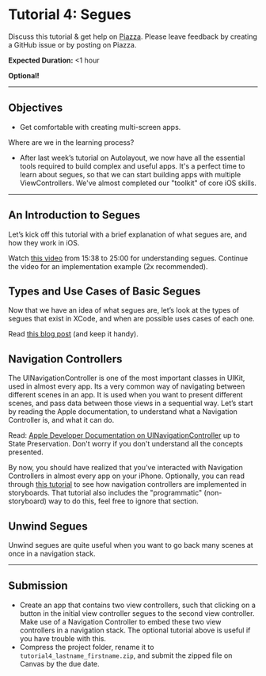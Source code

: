 # Tutorial 4: Segues

Discuss this tutorial & get help on [Piazza](https://piazza.com/upenn/spring2022/srs_cis1952012022a).
Please leave feedback by creating a GitHub issue or by posting on Piazza.

**Expected Duration:** <1 hour

**Optional!**

- - - -

## Objectives
* Get comfortable with creating multi-screen apps.

Where are we in the learning process?
* After last week’s tutorial on Autolayout, we now have all the essential tools required to build complex and useful apps. It's a perfect time to learn about segues, so that we can start building apps with multiple ViewControllers. We've almost completed our "toolkit" of core iOS skills.

---

## An Introduction to Segues
Let’s kick off this tutorial with a brief explanation of what segues are, and how they work in iOS.

Watch [this video](https://www.youtube.com/watch?v=5B5IRK9wYjI&index=8&list=PLPA-ayBrweUzGFmkT_W65z64MoGnKRZMq) from 15:38 to 25:00 for understanding segues. Continue the video for an implementation example (2x recommended).
 
## Types and Use Cases of Basic Segues
Now that we have an idea of what segues are, let’s look at the types of segues that exist in XCode, and when are possible uses cases of each one.

Read [this blog post](https://digitalleaves.com/segues-navigation-ios-basics/) (and keep it handy).

## Navigation Controllers
The UINavigationController is one of the most important classes in UIKit, used in almost every app. Its a very common way of navigating between different scenes in an app. It is used when you want to present different scenes, and pass data between those views in a sequential way. Let’s start by reading the Apple documentation, to understand what a Navigation Controller is, and what it can do.

Read: [Apple Developer Documentation on UINavigationController](https://developer.apple.com/documentation/uikit/uinavigationcontroller) up to State Preservation. Don't worry if you don't understand all the concepts presented.

By now, you should have realized that you’ve interacted with Navigation Controllers in almost every app on your iPhone. Optionally, you can read through [this tutorial](https://guides.codepath.com/ios/Navigation-Controller-Quickstart#step-1-embed-root-view-controller-inside-a-navigation-controller) to see how navigation controllers are implemented in storyboards. That tutorial also includes the "programmatic" (non-storyboard) way to do this, feel free to ignore that section.

## Unwind Segues
Unwind segues are quite useful when you want to go back many scenes at once in a navigation stack.

---

## Submission
* Create an app that contains two view controllers, such that clicking on a button in the initial view controller segues to the second view controller. Make use of a Navigation Controller to embed these two view controllers in a navigation stack. The optional tutorial above is useful if you have trouble with this.
* Compress the project folder, rename it to `tutorial4_lastname_firstname.zip`, and submit the zipped file on Canvas by the due date.



